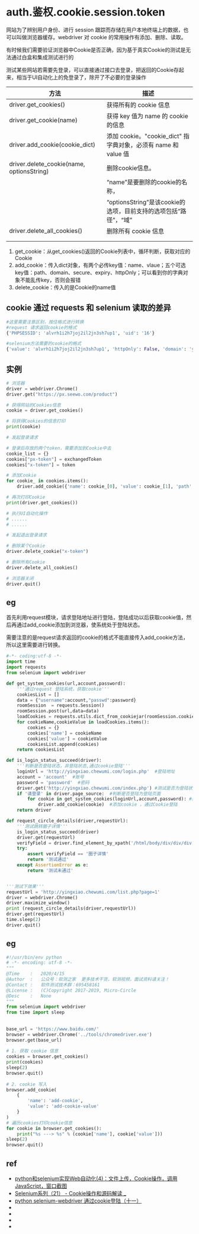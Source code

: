 # auth.鉴权.cookie.session.token

网站为了辨别用户身份、进行 session 跟踪而存储在用户本地终端上的数据，也可以叫做浏览器缓存。webdriver 对 cookie 的常用操作有添加、删除、读取。

有时候我们需要验证浏览器中Cookie是否正确，因为基于真实Cookie的测试是无法通过白盒和集成测试进行的

测试某些网站若需要先登录，可以直接通过接口去登录，把返回的Cookie存起来，相当于UI自动化上的免登录了，除开了不必要的登录操作

| 方法                                      | 描述                                                            |
| ----------------------------------------- | --------------------------------------------------------------- |
| driver.get_cookies()                      | 获得所有的 cookie 信息                                          |
| driver.get_cookie(name)                   | 获得 key 值为 name 的 cookie 的信息                             |
| driver.add_cookie(cookie_dict)            | 添加 cookie。"cookie_dict" 指字典对象，必须有 name 和 value 值  |
| driver.delete_cookie(name, optionsString) | 删除cookie信息。                                                |
|                                           | “name”是要删除的cookie的名称，                                  |
|                                           | “optionsString”是该cookie的选项，目前支持的选项包括“路径”，“域” |
| driver.delete_all_cookies()               | 删除所有 cookie 信息                                            |
|                                           |                                                                 |
|                                           |                                                                 |

1. get_cookie：从get_cookies()返回的Cookie列表中，循环判断，获取对应的Cookie
2. add_cookie：传入dict对象，有两个必传key值：name、vlaue；五个可选key值：path、domain、secure、expiry、httpOnly；可以看到你的字典对象不能乱传key，否则会报错
3. delete_cookie：传入的是Cookie的name值



## cookie 通过 requests 和 selenium 读取的差异

```py
#这里需要注意区别，按住格式进行转换
#request 请求返回cookie的格式
{'PHPSESSID': 'alvrh1i2h7joj2il2jn3sh7up1', 'uid': '16'}

#selenium方法需要的cookie的格式
{'value': 'alvrh1i2h7joj2il2jn3sh7up1', 'httpOnly': False, 'domain': 'yingxiao.chewumi.com', 'name': 'PHPSESSID', 'secure': False, 'path': '/'}
```




## 实例
```py
# 浏览器
driver = webdriver.Chrome()
driver.get("https://px.seewo.com/product")

# 获得网站的Cookies信息
cookie = driver.get_cookies()

# 将获得Cookies的信息打印
print(cookie)

# 发起登录请求

# 登录后存放的两个token，需要添加到Cookie中去
cookie_list = {}
cookies["px-token"] = exchangedToken
cookies["x-token"] = token

# 添加Cookie
for cookie_ in cookies.items():
    driver.add_cookie({'name': cookie_[0], 'value': cookie_[1], 'path': '/', 'httpOnly': True, 'secure': True})

# 再次打印Cookie
print(driver.get_cookies())

# 执行UI自动化操作
# ......
# ......

# 发起退出登录请求

# 删除某个Cookie
driver.delete_cookie("x-token")

# 删除所有Cookie
driver.delete_all_cookies()

# 浏览器关闭
driver.quit()
```



## eg
首先利用request模块，请求登陆地址进行登陆，登陆成功以后获取cookie值，然后再通过add_cookie添加到浏览器，使系统处于登陆状态。

需要注意的是request请求返回的cookie的格式不能直接传入add_cookie方法，所以这里需要进行转换。

```py
#-*- coding:utf-8 -*-
import time
import requests
from selenium import webdriver

def get_system_cookies(url,account,password):
    '''通过request 登陆系统，获取cookie'''
    cookiesList = []
    data = {"username":account,"passwd":password}
    roomSession  = requests.Session()
    roomSession.post(url,data=data)
    loadCookies = requests.utils.dict_from_cookiejar(roomSession.cookies)
    for cookieName,cookieValue in loadCookies.items():
        cookies = {}
        cookies['name'] = cookieName
        cookies['value'] = cookieValue
        cookiesList.append(cookies)
    return cookiesList

def is_login_status_succeed(driver):
    '''判断是否登陆状态，非登陆状态,通过cookie登陆'''
    loginUrl = 'http://yingxiao.chewumi.com/login.php'  #登陆地址
    account = 'account'  #账号
    password = 'password'  #密码
    driver.get('http://yingxiao.chewumi.com/index.php') #测试是否为登陆状态
    if '请登录' in driver.page_source:  #判断是否登陆为登陆页面
        for cookie in get_system_cookies(loginUrl,account,password): #如果登陆界面获取cookie
            driver.add_cookie(cookie)  #添加cookie ，通过Cookie登陆
    return driver

def request_circle_details(driver,requestUrl):
    '''测试跳转圈子详情'''
    is_login_status_succeed(driver)
    driver.get(requestUrl)
    verifyField = driver.find_element_by_xpath('/html/body/div/div/div[2]/h1').text  #获取页面标题
    try:
        assert verifyField == '圈子详情'
        return '测试通过'
    except AssertionError as e:
        return '测试未通过'


'''测试下效果'''
requestUrl = 'http://yingxiao.chewumi.com/list.php?page=1'
driver = webdriver.Chrome()
driver.maximize_window()
print (request_circle_details(driver,requestUrl))
driver.get(requestUrl)
time.sleep(2)
driver.quit()
```


## eg


```py
#!/usr/bin/env python
# -*- encoding: utf-8 -*-
"""
@Time    :   2020/4/15
@Author  :   公众号：软测之家  更多技术干货，软测视频，面试资料请关注！
@Contact :   软件测试技术群：695458161
@License :   (C)Copyright 2017-2019, Micro-Circle
@Desc    :   None
"""
from selenium import webdriver
from time import sleep
    
    
base_url = 'https://www.baidu.com/'
browser = webdriver.Chrome('../tools/chromedriver.exe')
browser.get(base_url)
    
# 1. 获取 cookie 信息
cookies = browser.get_cookies()
print(cookies)
sleep(2)
browser.quit()
    
# 2. cookie 写入
browser.add_cookie(
    {
        'name': 'add-cookie',
        'value': 'add-cookie-value'
    }
)
# 遍历cookies打印cookie信息
for cookie in browser.get_cookies():
    print("%s ---> %s" % (cookie['name'], cookie['value']))
sleep(2)
browser.quit()
```





## ref
* [python和selenium实现Web自动化(4)：文件上传，Cookie操作，调用 JavaScript，窗口截图](https://blog.csdn.net/weixin_48500307/article/details/108450895)
* [Selenium系列（21） - Cookie操作和源码解读 _](https://www.cnblogs.com/poloyy/p/12640783.html)
* [python selenium-webdriver 通过cookie登陆（十一）](https://www.cnblogs.com/mengyu/p/7078561.html)
* []()
* []()
* []()
* []()

